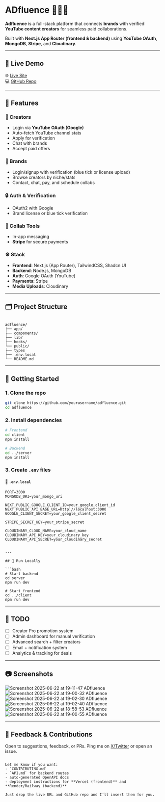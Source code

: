# ADfluence 🎥🤝💼

**Adfluence** is a full-stack platform that connects **brands** with verified **YouTube content creators** for seamless paid collaborations.

Built with **Next.js App Router (frontend & backend)** using **YouTube OAuth**, **MongoDB**, **Stripe**, and **Cloudinary**.

---

## 🔗 Live Demo

🌐 [Live Site](https://t.co/FOk1VueJAU)  
💻 [GitHub Repo](https://github.com/Ayushdas1904/Adfluence)

---

## 🧩 Features

### 🎥 Creators
- Login via **YouTube OAuth (Google)**
- Auto-fetch YouTube channel stats
- Apply for verification
- Chat with brands
- Accept paid offers

### 💼 Brands
- Login/signup with verification (blue tick or license upload)
- Browse creators by niche/stats
- Contact, chat, pay, and schedule collabs

### 🔒 Auth & Verification
- OAuth2 with Google
- Brand license or blue tick verification

### 💬 Collab Tools
- In-app messaging
- **Stripe** for secure payments

### ⚙️ Stack
- **Frontend**: Next.js (App Router), TailwindCSS, Shadcn UI
- **Backend**: Node.js, MongoDB
- **Auth**: Google OAuth (YouTube)
- **Payments**: Stripe
- **Media Uploads**: Cloudinary

---

## 🗂️ Project Structure

```

adfluence/              
├── app/
├── components/
├── lib/
├── hooks/
└── public/             
├── types
├── .env.local           
└── README.md

````

---

## 🚀 Getting Started

### 1. Clone the repo

```bash
git clone https://github.com/yourusername/adfluence.git
cd adfluence
````

### 2. Install dependencies

```bash
# Frontend
cd client
npm install

# Backend
cd ../server
npm install
```

### 3. Create `.env` files

#### 📁 `.env.local`

```env
PORT=3000
MONGODB_URI=your_mongo_uri

NEXT_PUBLIC_GOOGLE_CLIENT_ID=your_google_client_id
NEXT_PUBLIC_API_BASE_URL=http://localhost:3000
GOOGLE_CLIENT_SECRET=your_google_client_secret

STRIPE_SECRET_KEY=your_stripe_secret

CLOUDINARY_CLOUD_NAME=your_cloud_name
CLOUDINARY_API_KEY=your_cloudinary_key
CLOUDINARY_API_SECRET=your_cloudinary_secret

```

```

---

## 🧪 Run Locally

```bash
# Start backend
cd server
npm run dev

# Start frontend
cd ../client
npm run dev
```

---

## 📌 TODO

* [ ] Creator Pro promotion system
* [ ] Admin dashboard for manual verification
* [ ] Advanced search + filter creators
* [ ] Email + notification system
* [ ] Analytics & tracking for deals

---

## 📷 Screenshots

![Screenshot 2025-06-22 at 19-11-47 ADfluence](https://github.com/user-attachments/assets/b464f55c-59f2-44b3-abe2-2f4b73aae98f)
![Screenshot 2025-06-22 at 19-00-32 ADfluence](https://github.com/user-attachments/assets/3dce1951-2e81-499a-8fc3-806fd8667d59)
![Screenshot 2025-06-22 at 19-02-30 ADfluence](https://github.com/user-attachments/assets/dc2c0402-5785-4c8b-82ae-df017ae7d652)
![Screenshot 2025-06-22 at 19-02-40 ADfluence](https://github.com/user-attachments/assets/6954e785-236d-45e3-89da-8916ef28cdc2)
![Screenshot 2025-06-22 at 18-58-53 ADfluence](https://github.com/user-attachments/assets/32041fa7-7ec1-40d2-8fac-4a109b26ea07)
![Screenshot 2025-06-22 at 19-00-55 ADfluence](https://github.com/user-attachments/assets/c84a8a85-da4f-4def-a0fe-bfab94a4762a)

---

## 🤝 Feedback & Contributions

Open to suggestions, feedback, or PRs.
Ping me on [X/Twitter](https://x.com/das_codes) or open an issue.

```

Let me know if you want:
- `CONTRIBUTING.md`  
- `API.md` for backend routes  
- auto-generated OpenAPI docs  
- deployment instructions for **Vercel (frontend)** and **Render/Railway (backend)**  

Just drop the live URL and GitHub repo and I’ll insert them for you.
```
